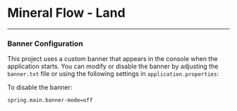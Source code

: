 # Mineral Flow - Land

---

### Banner Configuration

This project uses a custom banner that appears in the console when the application starts. You can modify or disable the
banner by adjusting the `banner.txt` file or using the following settings in `application.properties`:

To disable the banner:

```properties
spring.main.banner-mode=off
